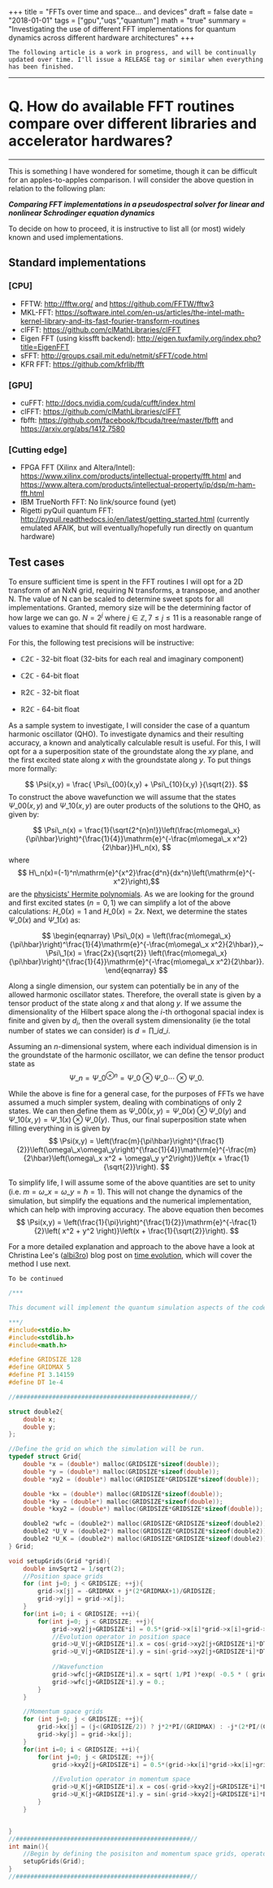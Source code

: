 +++
title = "FFTs over time and space... and devices"
draft = false
date = "2018-01-01"
tags = ["gpu","uqs","quantum"]
math = "true"
summary = "Investigating the use of different FFT implementations for quantum dynamics across different hardware architectures"
+++

` The following article is a work in progress, and will be continually updated over time. I'll issue a RELEASE tag or similar when everything has been finished. `


---
# Q. How do available FFT routines compare over different libraries and accelerator hardwares?
---
This is something I have wondered for sometime, though it can be difficult for an apples-to-apples comparison. I will consider the above question in relation to the following plan:

***Comparing FFT implementations in a pseudospectral solver for linear and nonlinear Schrodinger equation dynamics***

To decide on how to proceed, it is instructive to list all (or most) widely known and used implementations. 

## Standard implementations

### [CPU]

- FFTW: http://fftw.org/ and https://github.com/FFTW/fftw3
- MKL-FFT: https://software.intel.com/en-us/articles/the-intel-math-kernel-library-and-its-fast-fourier-transform-routines
- clFFT: https://github.com/clMathLibraries/clFFT
- Eigen FFT (using kissfft backend): http://eigen.tuxfamily.org/index.php?title=EigenFFT
- sFFT: http://groups.csail.mit.edu/netmit/sFFT/code.html
- KFR FFT: https://github.com/kfrlib/fft

### [GPU]

- cuFFT: http://docs.nvidia.com/cuda/cufft/index.html
- clFFT: https://github.com/clMathLibraries/clFFT
- fbfft: https://github.com/facebook/fbcuda/tree/master/fbfft and https://arxiv.org/abs/1412.7580

### [Cutting edge]

- FPGA FFT (Xilinx and Altera/Intel): https://www.xilinx.com/products/intellectual-property/fft.html and https://www.altera.com/products/intellectual-property/ip/dsp/m-ham-fft.html
- IBM TrueNorth FFT: No link/source found (yet)
- Rigetti pyQuil quantum FFT: http://pyquil.readthedocs.io/en/latest/getting_started.html (currently emulated AFAIK, but will eventually/hopefully run directly on quantum hardware)

## Test cases
To ensure sufficient time is spent in the FFT routines I will opt for a 2D transform of an NxN grid, requiring N transforms, a transpose, and another N. The value of N can be scaled to determine sweet spots for all implementations. Granted, memory size will be the determining factor of how large we can go. $N=2^j$ where $j \in \mathbb{Z}, 7 \leq j \leq 11$ is a reasonable range of values to examine that should fit readily on most hardware.

For this, the following test precisions will be instructive:

- $\mathbb{C}2\mathbb{C}$ - 32-bit float (32-bits for each real and imaginary component)


- $\mathbb{C}2\mathbb{C}$ - 64-bit float 
- $\mathbb{R}2\mathbb{C}$ - 32-bit float
- $\mathbb{R}2\mathbb{C}$ - 64-bit float


As a sample system to investigate, I will consider the case of a quantum harmonic oscillator (QHO). To investigate dynamics and their resulting accuracy, a known and analytically calculable result is useful. For this, I will opt for a a superposition state of the groundstate along the $xy$ plane, and the first excited state along $x$ with the groundstate along $y$. To put things more formally:

$$
\Psi(x,y) = \frac{ \Psi\_{00}(x,y) + \Psi\_{10}(x,y) }{\sqrt{2}}.
$$
To construct the above wavefunction we will assume that the states $\Psi\_{00}(x,y)$ and $\Psi\_{10}(x,y)$ are outer products of the solutions to the QHO, as given by:

$$
\Psi\_n(x) = \frac{1}{\sqrt{2^{n}n!}}\left(\frac{m\omega\_x}{\pi\hbar}\right)^{\frac{1}{4}}\mathrm{e}^{-\frac{m\omega\_x x^2}{2\hbar}}H\_n(x),
$$
where $$
H\_n(x)=(-1)^n\mathrm{e}^{x^2}\frac{d^n}{dx^n}\left(\mathrm{e}^{-x^2}\right),$$ 
are the [physicists' Hermite polynomials](https://en.wikipedia.org/wiki/Hermite_polynomials). As we are looking for the ground and first excited states ($n=0,1$) we can simplify a lot of the above calculations: $H\_0(x)=1$ and $H\_0(x)=2x$. Next, we determine the states $\Psi\_0(x)$ and $\Psi\_1(x)$ as:

$$ \begin{eqnarray}
\Psi\_0(x) = \left(\frac{m\omega\_x}{\pi\hbar}\right)^\frac{1}{4}\mathrm{e}^{-\frac{m\omega\_x x^2}{2\hbar}},~
\Psi\_1(x) = \frac{2x}{\sqrt{2}} \left(\frac{m\omega\_x}{\pi\hbar}\right)^{\frac{1}{4}}\mathrm{e}^{-\frac{m\omega\_x x^2}{2\hbar}}.
\end{eqnarray}
$$

Along a single dimension, our system can potentially be in any of the allowed harmonic oscillator states. Therefore, the overall state is given by a tensor product of the state along $x$ and that along $y$. If we assume the dimensionality of the Hilbert space along the $i$-th orthogonal spacial index is finite and given by $d_i$, then the overall system dimensionality (ie the total number of states we can consider) is $d = \displaystyle\prod\_{i} d\_i$.

Assuming an $n$-dimensional system, where each individual dimension is in the groundstate of the harmonic oscillator, we can define the tensor product state as
$$
\Psi\_n = \Psi\_0^{\otimes n} = \Psi\_0 \otimes \Psi\_0  \cdots \otimes \Psi\_0.
$$

While the above is fine for a general case, for the purposes of FFTs we have assumed a much simpler system, dealing with combinations of only 2 states. We can then define them as $\Psi\_{00}(x,y) = \Psi\_{0}(x)\otimes\Psi\_{0}(y)$ and $\Psi\_{10}(x,y) = \Psi\_{1}(x)\otimes\Psi\_{0}(y)$. Thus, our final superposition state when filling everything in is given by
$$
\Psi(x,y) = \left(\frac{m}{\pi\hbar}\right)^{\frac{1}{2}}\left(\omega\_x\omega\_y\right)^{\frac{1}{4}}\mathrm{e}^{-\frac{m}{2\hbar}\left(\omega\_x x^2 + \omega\_y y^2\right)}\left(x + \frac{1}{\sqrt{2}}\right).
$$

To simplify life, I will assume some of the above quantities are set to unity (i.e. $m=\omega\_x = \omega\_y = \hbar = 1$). This will not change the dynamics of the simulation, but simplify the equations and the numerical implementation, which can help with improving accuracy. The above equation then becomes
$$
\Psi(x,y) = \left(\frac{1}{\pi}\right)^{\frac{1}{2}}\mathrm{e}^{-\frac{1}{2}\left( x^2 + y^2 \right)}\left(x + \frac{1}{\sqrt{2}}\right).
$$


For a more detailed explanation and approach to the above have a look at Christina Lee's ([albi3ro](https://github.com/albi3ro)) blog post on [time evolution](http://albi3ro.github.io/M4//prerequisites%20required/Time-Evolution.html), which will cover the method I use next.

` To be continued `


```c
/***

This document will implement the quantum simulation aspects of the code, in as simple a means as possible.

***/
#include<stdio.h>
#include<stdlib.h>
#include<math.h>

#define GRIDSIZE 128
#define GRIDMAX 5
#define PI 3.14159
#define DT 1e-4

//################################################//

struct double2{
    double x;
    double y;
};

//Define the grid on which the simulation will be run.
typedef struct Grid{
    double *x = (double*) malloc(GRIDSIZE*sizeof(double));
    double *y = (double*) malloc(GRIDSIZE*sizeof(double));
    double *xy2 = (double*) malloc(GRIDSIZE*GRIDSIZE*sizeof(double));

    double *kx = (double*) malloc(GRIDSIZE*sizeof(double));
    double *ky = (double*) malloc(GRIDSIZE*sizeof(double));
    double *kxy2 = (double*) malloc(GRIDSIZE*GRIDSIZE*sizeof(double));

    double2 *wfc = (double2*) malloc(GRIDSIZE*GRIDSIZE*sizeof(double2));
    double2 *U_V = (double2*) malloc(GRIDSIZE*GRIDSIZE*sizeof(double2));
    double2 *U_K = (double2*) malloc(GRIDSIZE*GRIDSIZE*sizeof(double2));
} Grid;

void setupGrids(Grid *grid){
    double invSqrt2 = 1/sqrt(2);
    //Position space grids
    for (int j=0; j < GRIDSIZE; ++j){
        grid->x[j] = -GRIDMAX + j*(2*GRIDMAX+1)/GRIDSIZE;
        grid->y[j] = grid->x[j];
    }
    for(int i=0; i < GRIDSIZE; ++i){
        for(int j=0; j < GRIDSIZE; ++j){
            grid->xy2[j+GRIDSIZE*i] = 0.5*(grid->x[i]*grid->x[i]+grid->y[j]*grid->y[j]);
            //Evolution operator in position space
            grid->U_V[j+GRIDSIZE*i].x = cos(-grid->xy2[j+GRIDSIZE*i]*DT);
            grid->U_V[j+GRIDSIZE*i].y = sin(-grid->xy2[j+GRIDSIZE*i]*DT);
            
            //Wavefunction
            grid->wfc[j+GRIDSIZE*i].x = sqrt( 1/PI )*exp( -0.5 * ( grid->x[i]*grid->x[i] + grid->y[j]*grid->y[j] ) ) * ( grid->x[i] + invSqrt2 );
            grid->wfc[j+GRIDSIZE*i].y = 0.;
        }
    }

    //Momentum space grids
    for (int j=0; j < GRIDSIZE; ++j){
        grid->kx[j] = (j<(GRIDSIZE/2)) ? j*2*PI/(GRIDMAX) : -j*(2*PI/(GRIDMAX));
        grid->ky[j] = grid->kx[j];
    }
    for(int i=0; i < GRIDSIZE; ++i){
        for(int j=0; j < GRIDSIZE; ++j){
            grid->kxy2[j+GRIDSIZE*i] = 0.5*(grid->kx[i]*grid->kx[i]+grid->ky[j]*grid->ky[j]);

            //Evolution operator in momentum space
            grid->U_K[j+GRIDSIZE*i].x = cos(-grid->kxy2[j+GRIDSIZE*i]*DT);
            grid->U_K[j+GRIDSIZE*i].y = sin(-grid->kxy2[j+GRIDSIZE*i]*DT);
        }
    }


}
//################################################//
int main(){
    //Begin by defining the posisiton and momentum space grids, operators and initial wavefunction state.
    setupGrids(Grid);
}
//################################################//

```